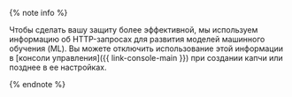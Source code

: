 {% note info %}

Чтобы сделать вашу защиту более эффективной, мы используем информацию об HTTP-запросах для развития моделей машинного обучения (ML). Вы можете отключить использование этой информации в [консоли управления]({{ link-console-main }}) при создании капчи или позднее в ее настройках.

{% endnote %}